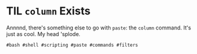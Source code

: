# TIL `column` Exists

Annnnd, there's something else to go with `paste`: the `column` command.
It's just as cool. My head 'splode.

    #bash #shell #scripting #paste #commands #filters
